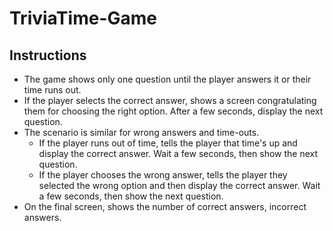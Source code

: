 # TriviaTime-Game

## Instructions

- The game shows only one question until the player answers it or their time runs out.
- If the player selects the correct answer, shows a screen congratulating them for choosing the right option. After a few seconds, display the next question.
- The scenario is similar for wrong answers and time-outs.
	- If the player runs out of time, tells the player that time's up and display the correct answer. Wait a few seconds, then show the next question.
	- If the player chooses the wrong answer, tells the player they selected the wrong option and then display the correct answer. Wait a few seconds, then show the next question.
- On the final screen, shows the number of correct answers, incorrect answers.
